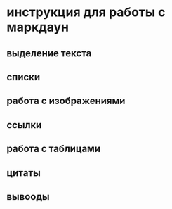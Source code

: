 # инструкция для работы с маркдаун

## выделение текста 

## списки 

## работа с изображениями 

## ссылки 

## работа с таблицами 

## цитаты 

## вывооды 

